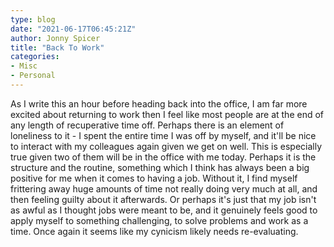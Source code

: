 ```yaml
---
type: blog
date: "2021-06-17T06:45:21Z"
author: Jonny Spicer
title: "Back To Work"
categories:
- Misc
- Personal
---
```

As I write this an hour before heading back into the office, I am far more excited about returning to work then I feel like most people are at the end of
any length of recuperative time off. Perhaps there is an element of loneliness to it - I spent the entire time I was off by myself, and it'll be nice to
interact with my colleagues again given we get on well. This is especially true given two of them will be in the office with me today. Perhaps it is the
structure and the routine, something which I think has always been a big positive for me when it comes to having a job. Without it, I find myself frittering
away huge amounts of time not really doing very much at all, and then feeling guilty about it afterwards. Or perhaps it's just that my job isn't as awful
as I thought jobs were meant to be, and it genuinely feels good to apply myself to something challenging, to solve problems and work as a time. Once again it
seems like my cynicism likely needs re-evaluating.
